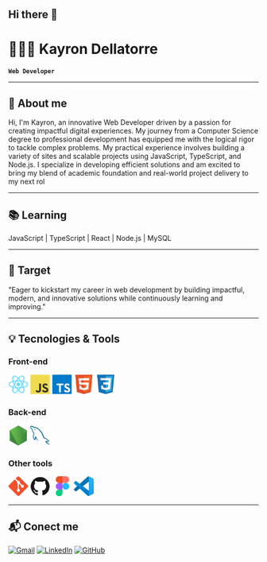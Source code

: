## Hi there 👋

# 👩🏻‍💻 Kayron Dellatorre

**`Web Developer`**

---

## 🚀 About me  
 Hi, I'm Kayron, an innovative Web Developer driven by a passion for creating impactful digital experiences. My journey from a Computer Science degree to professional development has equipped me with the logical rigor to tackle complex problems. My practical experience involves building a variety of sites and scalable projects using JavaScript, TypeScript, and Node.js. I specialize in developing efficient solutions and am excited to bring my blend of academic foundation and real-world project delivery to my next rol

---

## 📚 Learning  
JavaScript | TypeScript | React | Node.js | MySQL 

---

## 🎯 Target
"Eager to kickstart my career in web development by building impactful, modern, and innovative solutions while continuously learning and improving."

---

## 💡 Tecnologies & Tools

### Front-end  
<p align="left">
  <img alt="React" height="40" width="40" src="https://raw.githubusercontent.com/devicons/devicon/master/icons/react/react-original.svg"/>
  <img alt="JavaScript" height="40" width="40" src="https://raw.githubusercontent.com/devicons/devicon/master/icons/javascript/javascript-original.svg"/>
  <img alt="TypeScript" height="40" width="40" src="https://raw.githubusercontent.com/devicons/devicon/master/icons/typescript/typescript-original.svg"/>
  <img alt="HTML5" height="40" width="40" src="https://raw.githubusercontent.com/devicons/devicon/master/icons/html5/html5-original.svg"/>
  <img alt="CSS3" height="40" width="40" src="https://raw.githubusercontent.com/devicons/devicon/master/icons/css3/css3-original.svg"/>
</p>

### Back-end  
<p align="left">
  <img alt="Node.js" height="40" width="40" src="https://raw.githubusercontent.com/devicons/devicon/master/icons/nodejs/nodejs-original.svg"/>
  <img alt="MySQL" height="40" width="40" src="https://raw.githubusercontent.com/devicons/devicon/master/icons/mysql/mysql-original.svg"/>
</p>

### Other tools  
<p align="left">
  <img alt="Git" height="40" width="40" src="https://raw.githubusercontent.com/devicons/devicon/master/icons/git/git-original.svg"/>
  <img alt="GitHub" height="40" width="40" src="https://raw.githubusercontent.com/devicons/devicon/master/icons/github/github-original.svg"/>
  <img alt="Figma" height="40" width="40" src="https://raw.githubusercontent.com/devicons/devicon/master/icons/figma/figma-original.svg"/>
  <img alt="VSCode" height="40" width="40" src="https://raw.githubusercontent.com/devicons/devicon/master/icons/vscode/vscode-original.svg"/>
</p>

---
## 📬 Conect me

[![Gmail](https://img.shields.io/badge/Gmail-D14836?style=for-the-badge&logo=gmail&logoColor=white)](mailto:kayrondell@gmail.com)
[![LinkedIn](https://img.shields.io/badge/LinkedIn-0077B5?style=for-the-badge&logo=linkedin&logoColor=white)](https://www.linkedin.com/in/kayron-dellatorre/)
[![GitHub](https://img.shields.io/badge/GitHub-000000?style=for-the-badge&logo=github&logoColor=white)](https://github.com/KayronDellatorre)

